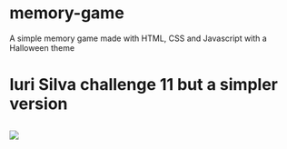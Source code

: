 # memory-game
A simple memory game made with HTML, CSS and Javascript with a Halloween theme

<h1>Iuri Silva challenge 11 but a simpler version</h1>
<h2><img src="https://share.getcloudapp.com/E0uKZZrW"/></h2>
